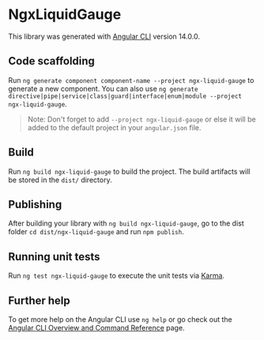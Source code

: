 # NgxLiquidGauge

This library was generated with [Angular CLI](https://github.com/angular/angular-cli) version 14.0.0.

## Code scaffolding

Run `ng generate component component-name --project ngx-liquid-gauge` to generate a new component. You can also use `ng generate directive|pipe|service|class|guard|interface|enum|module --project ngx-liquid-gauge`.
> Note: Don't forget to add `--project ngx-liquid-gauge` or else it will be added to the default project in your `angular.json` file. 

## Build

Run `ng build ngx-liquid-gauge` to build the project. The build artifacts will be stored in the `dist/` directory.

## Publishing

After building your library with `ng build ngx-liquid-gauge`, go to the dist folder `cd dist/ngx-liquid-gauge` and run `npm publish`.

## Running unit tests

Run `ng test ngx-liquid-gauge` to execute the unit tests via [Karma](https://karma-runner.github.io).

## Further help

To get more help on the Angular CLI use `ng help` or go check out the [Angular CLI Overview and Command Reference](https://angular.io/cli) page.
